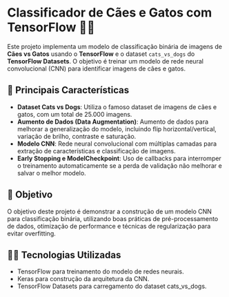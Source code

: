 # Classificador de Cães e Gatos com TensorFlow 🐶🐱

Este projeto implementa um modelo de classificação binária de imagens de **Cães vs Gatos** usando o **TensorFlow** e o dataset `cats_vs_dogs` do **TensorFlow Datasets**. O objetivo é treinar um modelo de rede neural convolucional (CNN) para identificar imagens de cães e gatos.

## 🚀 Principais Características
- **Dataset Cats vs Dogs**: Utiliza o famoso dataset de imagens de cães e gatos, com um total de 25.000 imagens.
- **Aumento de Dados (Data Augmentation)**: Aumento de dados para melhorar a generalização do modelo, incluindo flip horizontal/vertical, variação de brilho, contraste e saturação.
- **Modelo CNN**: Rede neural convolucional com múltiplas camadas para extração de características e classificação de imagens.
- **Early Stopping e ModelCheckpoint**: Uso de callbacks para interromper o treinamento automaticamente se a perda de validação não melhorar e salvar o melhor modelo.

## 🎯 Objetivo
O objetivo deste projeto é demonstrar a construção de um modelo CNN para classificação binária, utilizando boas práticas de pré-processamento de dados, otimização de performance e técnicas de regularização para evitar overfitting.


## 🧑‍💻 Tecnologias Utilizadas
- TensorFlow para treinamento do modelo de redes neurais.
- Keras para construção da arquitetura da CNN.
- TensorFlow Datasets para carregamento do dataset cats_vs_dogs.
